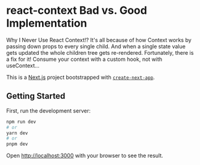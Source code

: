 # react-context Bad vs. Good Implementation
Why I Never Use React Context!? It's all because of how Context works by passing down props to every single child. And when a single state value gets updated the whole children tree gets re-rendered. Fortunately, there is a fix for it!
Consume your context with a custom hook, not with useContext...

This is a [Next.js](https://nextjs.org/) project bootstrapped with [`create-next-app`](https://github.com/vercel/next.js/tree/canary/packages/create-next-app).

## Getting Started

First, run the development server:

```bash
npm run dev
# or
yarn dev
# or
pnpm dev
```

Open [http://localhost:3000](http://localhost:3000) with your browser to see the result.
